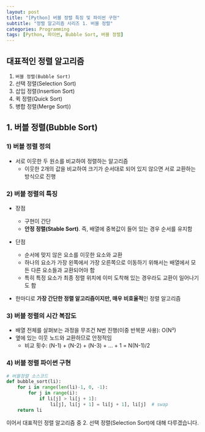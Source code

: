 ```yaml
---
layout: post
title: "[Python] 버블 정렬 특징 및 파이썬 구현"
subtitle: "정렬 알고리즘 시리즈 1. 버블 정렬"
categories: Programming
tags: [Python, 파이썬, Bubble Sort, 버블 정렬]
---
```


## 대표적인 정렬 알고리즘  

1. `버블 정렬(Bubble Sort)`
2. 선택 정렬(Selection Sort)
3. 삽입 정렬(Insertion Sort)
4. 퀵 정렬(Quick Sort)
5. 병합 정렬(Merge Sort))
  
  
  
## 1. 버블 정렬(Bubble Sort)
  
### 1) 버블 정렬 정의 
- 서로 이웃한 두 원소를 비교하여 정렬하는 알고리즘 
  - 이웃한 2개의 값을 비교하여 크기가 순서대로 되어 있지 않으면 서로 교환하는 방식으로 진행
  
### 2) 버블 정렬의 특징  
  
- 장점 
  - 구현이 간단
  - **안정 정렬(Stable Sort)**. 즉, 배열에 중복값이 들어 있는 경우 순서를 유지함 
  
- 단점 
  - 순서에 맞지 않은 요소를 이웃한 요소와 교환 
  - 하나의 요소가 가장 왼쪽에서 가장 오른쪽으로 이동하기 위해서는 배열에서 모든 다른 요소들과 교환되어야 함 
  - 특히 특정 요소가 최종 정렬 위치에 이미 도착해 있는 경우라도 교환이 일어나기도 함 
  
- 한마디로 **가장 간단한 정렬 알고리즘이지만, 매우 비효율적**인 정렬 알고리즘
  
  
### 3) 버블 정렬의 시간 복잡도 
- 배열 전체를 살펴보는 과정을 무조건 N번 진행(이중 반복문 사용): O(N²)  
- 옆에 있는 이웃 노드와 교환하므로 안정적임  
  - 비교 횟수: (N-1) + (N-2) + (N-3) + ... + 1 = N(N-1)/2  
  
  
### 4) 버블 정렬 파이썬 구현
  
```Python 
# 버블정렬 소스코드
def bubble_sort(li):
    for i in range(len(li)-1, 0, -1):
        for j in range(i):
            if li[j] > li[j + 1]:
                li[j], li[j + 1] = li[j + 1], li[j]  # swap
    return li
```
  
  
이어서 대표적인 정렬 알고리즘 중 2. 선택 정렬(Selection Sort)에 대해 다루겠습니다. 
    
  